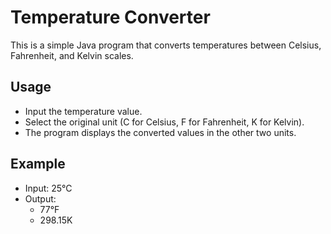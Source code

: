 # Temperature Converter
This is a simple Java program that converts temperatures between Celsius, Fahrenheit, and Kelvin scales.

## Usage
- Input the temperature value.
- Select the original unit (C for Celsius, F for Fahrenheit, K for Kelvin).
- The program displays the converted values in the other two units.

## Example
- Input: 25°C
- Output:
  - 77°F
  - 298.15K
